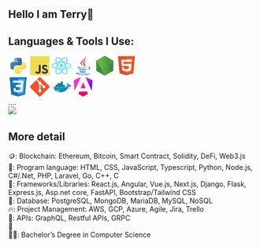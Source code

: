 ## Hello I am Terry👋

## Languages & Tools I Use:
<div>
  <img src="https://raw.githubusercontent.com/devicons/devicon/master/icons/python/python-original.svg" width="40" />
  <img src="https://raw.githubusercontent.com/devicons/devicon/master/icons/javascript/javascript-original.svg" width="40" />
  <img src="https://raw.githubusercontent.com/devicons/devicon/master/icons/react/react-original.svg" width="40" />
  <img src="https://raw.githubusercontent.com/devicons/devicon/master/icons/java/java-original.svg" width="40" />
  <img src="https://raw.githubusercontent.com/devicons/devicon/master/icons/nodejs/nodejs-original.svg" width="40" />
  <img src="https://raw.githubusercontent.com/devicons/devicon/master/icons/html5/html5-original.svg" width="40" />
  <br />
  <img src="https://raw.githubusercontent.com/devicons/devicon/master/icons/css3/css3-original.svg" width="40" />
  <img src="https://raw.githubusercontent.com/devicons/devicon/master/icons/git/git-original.svg" width="40" />
  <img src="https://raw.githubusercontent.com/devicons/devicon/master/icons/docker/docker-original.svg" width="40" />
  <img src="https://raw.githubusercontent.com/devicons/devicon/master/icons/angular/angular-original.svg" width="40" />
  </div>
  <p3> .... </p3><br />
  <img src="https://github.com/apollon282/apollon282/main/01.jpg">
  <h2> More detail </h2>
  🪙: Blockchain: Ethereum, Bitcoin, Smart Contract, Solidity, DeFi, Web3.js<br />
  🌱: Program language: HTML, CSS, JavaScript, Typescript, Python, Node.js, C#/.Net, PHP, Laravel, Go, C++, C<br />
  🔭: Frameworks/Libraries: React.js, Angular, Vue.js, Next.js, Django, Flask, Express.js, Asp.net core, FastAPI, Bootstrap/Tailwind CSS<br />
  🧩: Database: PostgreSQL, MongoDB, MariaDB, MySQL, NoSQL<br />
  🔥: Project Management: AWS, GCP, Azure, Agile, Jira, Trello<br />
  📲: APIs: GraphQL, Restful APIs, GRPC<br />
  💬<br />
  👨‍🎓: Bachelor’s Degree in Computer Science
  </div>
